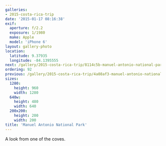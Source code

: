 ```yaml
---
galleries:
- 2015-costa-rica-trip
date: '2015-01-17 08:16:38'
exif:
  aperture: f/2.2
  exposure: 1/1980
  make: Apple
  model: 'iPhone 6'
layout: gallery-photo
location:
  latitude: 9.37935
  longitude: -84.1395555
next: /gallery/2015-costa-rica-trip/8114c5b-manuel-antonio-national-park
ordering: 92
previous: /gallery/2015-costa-rica-trip/4a08af3-manuel-antonio-national-park
sizes:
  1280:
    height: 960
    width: 1280
  640w:
    height: 480
    width: 640
  200x200:
    height: 200
    width: 200
title: 'Manuel Antonio National Park'
---
```


A look from one of the coves.
